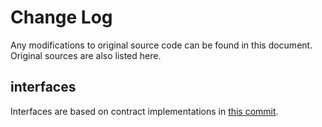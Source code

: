 # Change Log

Any modifications to original source code can be found in this document. Original sources are also listed here.

## interfaces

Interfaces are based on contract implementations in [this commit](https://github.com/nomad-xyz/nomad-monorepo/tree/2111a1d4756a26dfd01a5fb2b1784479e54a2886/solidity/nomad-core).
